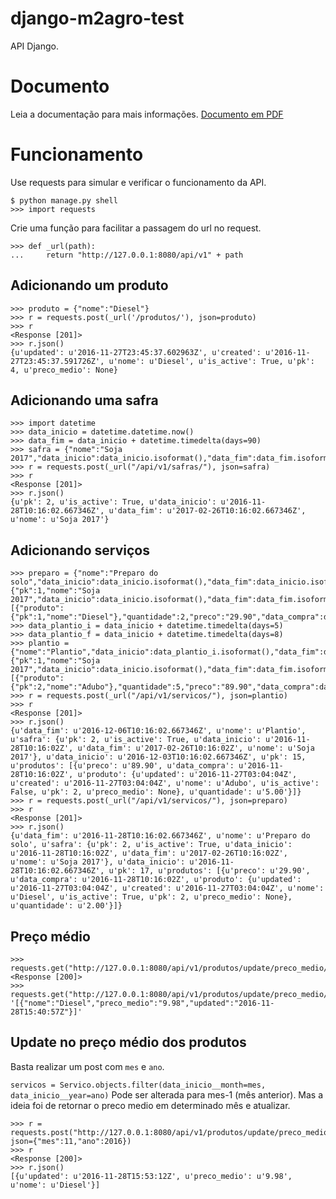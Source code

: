# django-m2agro-test
API Django.

# Documento
Leia a documentação para mais informações. [Documento em PDF](https://github.com/2bec/django-m2agro-test/blob/master/M2Agro-DjangoRESTAPI.pdf)

# Funcionamento
Use requests para simular e verificar o funcionamento da API.

```
$ python manage.py shell
>>> import requests
```

Crie uma função para facilitar a passagem do url no request.

```
>>> def _url(path):
...     return "http://127.0.0.1:8080/api/v1" + path
```

## Adicionando um produto
```
>>> produto = {"nome":"Diesel"}
>>> r = requests.post(_url('/produtos/'), json=produto)
>>> r
<Response [201]>
>>> r.json()
{u'updated': u'2016-11-27T23:45:37.602963Z', u'created': u'2016-11-27T23:45:37.591726Z', u'nome': u'Diesel', u'is_active': True, u'pk': 4, u'preco_medio': None}
```

## Adicionando uma safra
```
>>> import datetime
>>> data_inicio = datetime.datetime.now()
>>> data_fim = data_inicio + datetime.timedelta(days=90)
>>> safra = {"nome":"Soja 2017","data_inicio":data_inicio.isoformat(),"data_fim":data_fim.isoformat()}
>>> r = requests.post(_url("/api/v1/safras/"), json=safra)
>>> r
<Response [201]>
>>> r.json()
{u'pk': 2, u'is_active': True, u'data_inicio': u'2016-11-28T10:16:02.667346Z', u'data_fim': u'2017-02-26T10:16:02.667346Z', u'nome': u'Soja 2017'}
```

## Adicionando serviços
```
>>> preparo = {"nome":"Preparo do solo","data_inicio":data_inicio.isoformat(),"data_fim":data_inicio.isoformat(),"safra":{"pk":1,"nome":"Soja 2017","data_inicio":data_inicio.isoformat(),"data_fim":data_fim.isoformat()},"produtos":[{"produto":{"pk":1,"nome":"Diesel"},"quantidade":2,"preco":"29.90","data_compra":data_inicio.isoformat()}]}
>>> data_plantio_i = data_inicio + datetime.timedelta(days=5)
>>> data_plantio_f = data_inicio + datetime.timedelta(days=8)
>>> plantio = {"nome":"Plantio","data_inicio":data_plantio_i.isoformat(),"data_fim":data_plantio_f.isoformat(),"safra":{"pk":1,"nome":"Soja 2017","data_inicio":data_inicio.isoformat(),"data_fim":data_fim.isoformat()},"produtos":[{"produto":{"pk":2,"nome":"Adubo"},"quantidade":5,"preco":"89.90","data_compra":data_inicio.isoformat()}]}
>>> r = requests.post(_url("/api/v1/servicos/"), json=plantio)
>>> r
<Response [201]>
>>> r.json()
{u'data_fim': u'2016-12-06T10:16:02.667346Z', u'nome': u'Plantio', u'safra': {u'pk': 2, u'is_active': True, u'data_inicio': u'2016-11-28T10:16:02Z', u'data_fim': u'2017-02-26T10:16:02Z', u'nome': u'Soja 2017'}, u'data_inicio': u'2016-12-03T10:16:02.667346Z', u'pk': 15, u'produtos': [{u'preco': u'89.90', u'data_compra': u'2016-11-28T10:16:02Z', u'produto': {u'updated': u'2016-11-27T03:04:04Z', u'created': u'2016-11-27T03:04:04Z', u'nome': u'Adubo', u'is_active': False, u'pk': 2, u'preco_medio': None}, u'quantidade': u'5.00'}]}
>>> r = requests.post(_url("/api/v1/servicos/"), json=preparo)
>>> r
<Response [201]>
>>> r.json()
{u'data_fim': u'2016-11-28T10:16:02.667346Z', u'nome': u'Preparo do solo', u'safra': {u'pk': 2, u'is_active': True, u'data_inicio': u'2016-11-28T10:16:02Z', u'data_fim': u'2017-02-26T10:16:02Z', u'nome': u'Soja 2017'}, u'data_inicio': u'2016-11-28T10:16:02.667346Z', u'pk': 17, u'produtos': [{u'preco': u'29.90', u'data_compra': u'2016-11-28T10:16:02Z', u'produto': {u'updated': u'2016-11-27T03:04:04Z', u'created': u'2016-11-27T03:04:04Z', u'nome': u'Diesel', u'is_active': True, u'pk': 2, u'preco_medio': None}, u'quantidade': u'2.00'}]}
```

## Preço médio
```
>>> requests.get("http://127.0.0.1:8080/api/v1/produtos/update/preco_medio/")
<Response [200]>
>>> requests.get("http://127.0.0.1:8080/api/v1/produtos/update/preco_medio/").content
'[{"nome":"Diesel","preco_medio":"9.98","updated":"2016-11-28T15:40:57Z"}]'
```

## Update no preço médio dos produtos
Basta realizar um post com ``` mes ``` e ``` ano ```.

``` servicos = Servico.objects.filter(data_inicio__month=mes, data_inicio__year=ano) ```
Pode ser alterada para mes-1 (mês anterior). Mas a ideia foi de retornar o preco medio em determinado mês e atualizar.
```
>>> r = requests.post("http://127.0.0.1:8080/api/v1/produtos/update/preco_medio/", json={"mes":11,"ano":2016})
>>> r
<Response [200]>
>>> r.json()
[{u'updated': u'2016-11-28T15:53:12Z', u'preco_medio': u'9.98', u'nome': u'Diesel'}]
```